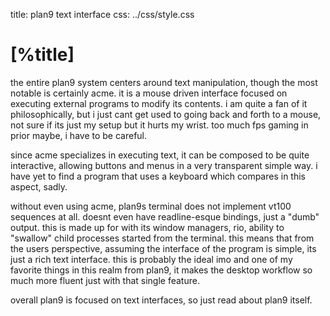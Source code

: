 title: plan9 text interface
css:   ../css/style.css

[%title]
========

the entire plan9 system centers around text manipulation, though the most
notable is certainly acme. it is a mouse driven interface focused on
executing external programs to modify its contents. i am quite a fan of
it philosophically, but i just cant get used to going back and forth to a
mouse, not sure if its just my setup but it hurts my wrist. too much fps
gaming in prior maybe, i have to be careful.

since acme specializes in executing text, it can be composed to be quite
interactive, allowing buttons and menus in a very transparent simple way.
i have yet to find a program that uses a keyboard which compares in this
aspect, sadly.

without even using acme, plan9s terminal does not implement vt100
sequences at all. doesnt even have readline-esque bindings, just a "dumb"
output. this is made up for with its window managers, rio, ability to
"swallow" child processes started from the terminal. this means that from
the users perspective, assuming the interface of the program is simple,
its just a rich text interface.  this is probably the ideal imo and one
of my favorite things in this realm from plan9, it makes the desktop
workflow so much more fluent just with that single feature.

overall plan9 is focused on text interfaces, so just read about plan9
itself.
